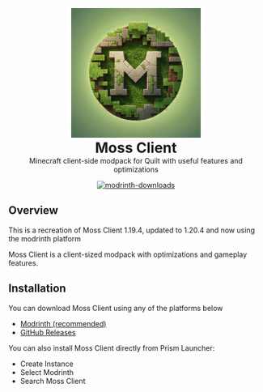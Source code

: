 <!-- modrinth_exclude.start -->

<!--suppress HtmlDeprecatedAttribute -->

<p align="center" style="display: block;margin-left: auto;margin-right: auto;margin-bottom: 0;">
    <img src="assets/moss256x256.png" alt="Moss Client Logo"/>
</p>

<h1 align="center" style="margin-top: 0;margin-bottom: 0">Moss Client</h1>
<p align="center" style="margin-top: 0;">Minecraft client-side modpack for Quilt with useful features and optimizations</p>

<p align="center">
    <a href="https://modrinth.com/mod/moss-client">
        <img src="https://img.shields.io/modrinth/dt/7FzUwEV3?logo=Modrinth" alt="modrinth-downloads">
    </a>
</p>

<!-- modrinth_exclude.end -->

## Overview
This is a recreation of Moss Client 1.19.4, updated to 1.20.4 and now using the modrinth platform

Moss Client is a client-sized modpack with optimizations and gameplay features.

## Installation
You can download Moss Client using any of the platforms below

- [Modrinth (recommended)](https://modrinth.com/project/moss-client)
- [GitHub Releases](https://github.com/Lucaslah/MossClient/releases)

You can also install Moss Client directly from Prism Launcher:
- Create Instance
- Select Modrinth
- Search Moss Client

